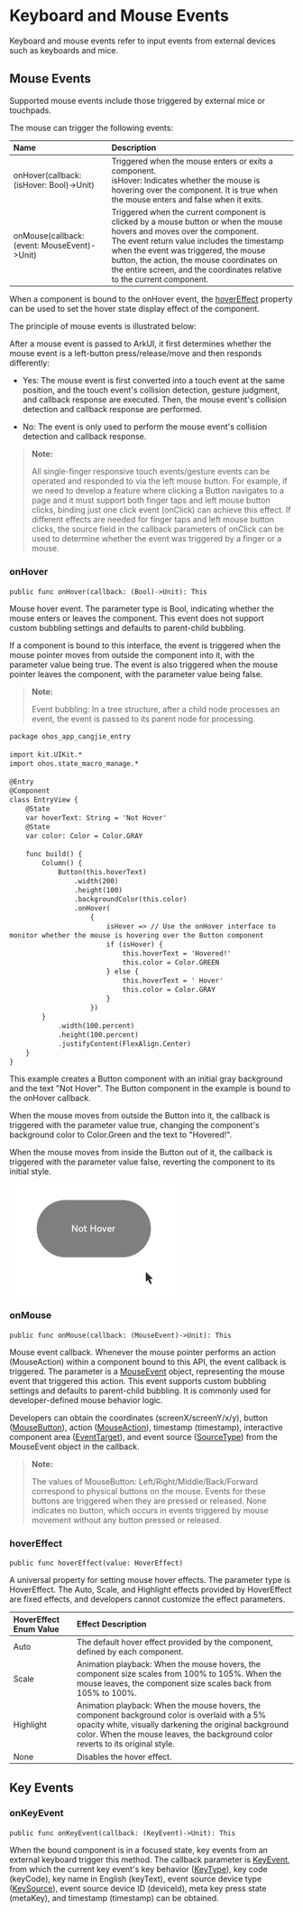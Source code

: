 # Keyboard and Mouse Events

Keyboard and mouse events refer to input events from external devices such as keyboards and mice.

## Mouse Events

Supported mouse events include those triggered by external mice or touchpads.

The mouse can trigger the following events:

| Name                                       | Description                                       |
|:---------------------------------------- |:---------------------------------------- |
|  onHover(callback: (isHover: Bool)->Unit) | Triggered when the mouse enters or exits a component.<br>isHover: Indicates whether the mouse is hovering over the component. It is true when the mouse enters and false when it exits. |
|  onMouse(callback: (event: MouseEvent)->Unit) | Triggered when the current component is clicked by a mouse button or when the mouse hovers and moves over the component.<br>The event return value includes the timestamp when the event was triggered, the mouse button, the action, the mouse coordinates on the entire screen, and the coordinates relative to the current component. |

When a component is bound to the onHover event, the [hoverEffect](../../../API_Reference/source_en/arkui-cj/cj-universal-attribute-hovereffect.md) property can be used to set the hover state display effect of the component.

The principle of mouse events is illustrated below:

After a mouse event is passed to ArkUI, it first determines whether the mouse event is a left-button press/release/move and then responds differently:

- Yes: The mouse event is first converted into a touch event at the same position, and the touch event's collision detection, gesture judgment, and callback response are executed. Then, the mouse event's collision detection and callback response are performed.

- No: The event is only used to perform the mouse event's collision detection and callback response.

> **Note:**
>
> All single-finger responsive touch events/gesture events can be operated and responded to via the left mouse button. For example, if we need to develop a feature where clicking a Button navigates to a page and it must support both finger taps and left mouse button clicks, binding just one click event (onClick) can achieve this effect. If different effects are needed for finger taps and left mouse button clicks, the source field in the callback parameters of onClick can be used to determine whether the event was triggered by a finger or a mouse.

### onHover

```cangjie
public func onHover(callback: (Bool)->Unit): This
```

Mouse hover event. The parameter type is Bool, indicating whether the mouse enters or leaves the component. This event does not support custom bubbling settings and defaults to parent-child bubbling.

If a component is bound to this interface, the event is triggered when the mouse pointer moves from outside the component into it, with the parameter value being true. The event is also triggered when the mouse pointer leaves the component, with the parameter value being false.

> **Note:**
>
> Event bubbling: In a tree structure, after a child node processes an event, the event is passed to its parent node for processing.

<!-- run -->

```cangjie
package ohos_app_cangjie_entry

import kit.UIKit.*
import ohos.state_macro_manage.*

@Entry
@Component
class EntryView {
    @State
    var hoverText: String = 'Not Hover'
    @State
    var color: Color = Color.GRAY

    func build() {
        Column() {
            Button(this.hoverText)
                .width(200)
                .height(100)
                .backgroundColor(this.color)
                .onHover(
                    {
                        isHover => // Use the onHover interface to monitor whether the mouse is hovering over the Button component
                        if (isHover) {
                            this.hoverText = 'Hovered!'
                            this.color = Color.GREEN
                        } else {
                            this.hoverText = ' Hover'
                            this.color = Color.GRAY
                        }
                    })
        }
            .width(100.percent)
            .height(100.percent)
            .justifyContent(FlexAlign.Center)
    }
}

```

This example creates a Button component with an initial gray background and the text "Not Hover". The Button component in the example is bound to the onHover callback.

When the mouse moves from outside the Button into it, the callback is triggered with the parameter value true, changing the component's background color to Color.Green and the text to "Hovered!".

When the mouse moves from inside the Button out of it, the callback is triggered with the parameter value false, reverting the component to its initial style.

![onHover](./figures/onHover.gif)

### onMouse

```cangjie
public func onMouse(callback: (MouseEvent)->Unit): This
```

Mouse event callback. Whenever the mouse pointer performs an action (MouseAction) within a component bound to this API, the event callback is triggered. The parameter is a [MouseEvent](../../../API_Reference/source_en/arkui-cj/cj-universal-event-mouse.md#struct-mouseevent) object, representing the mouse event that triggered this action. This event supports custom bubbling settings and defaults to parent-child bubbling. It is commonly used for developer-defined mouse behavior logic.

Developers can obtain the coordinates (screenX/screenY/x/y), button ([MouseButton](../../../API_Reference/source_en/arkui-cj/cj-common-types.md#enum-mousebutton)), action ([MouseAction](../../../API_Reference/source_en/arkui-cj/cj-common-types.md#enum-mouseaction)), timestamp (timestamp), interactive component area ([EventTarget](../../../API_Reference/source_en/arkui-cj/cj-universal-event-click.md#struct-eventtarget)), and event source ([SourceType](../../../API_Reference/source_en/arkui-cj/cj-common-types.md#enum-sourcetype)) from the MouseEvent object in the callback.

> **Note:**
>
> The values of MouseButton: Left/Right/Middle/Back/Forward correspond to physical buttons on the mouse. Events for these buttons are triggered when they are pressed or released. None indicates no button, which occurs in events triggered by mouse movement without any button pressed or released.

### hoverEffect

```cangjie
public func hoverEffect(value: HoverEffect)
```

A universal property for setting mouse hover effects. The parameter type is HoverEffect. The Auto, Scale, and Highlight effects provided by HoverEffect are fixed effects, and developers cannot customize the effect parameters.

| HoverEffect Enum Value                    | Effect Description                                      |
|:---------------------------------------- |:---------------------------------------- |
|  Auto | The default hover effect provided by the component, defined by each component. |
|  Scale | Animation playback: When the mouse hovers, the component size scales from 100% to 105%. When the mouse leaves, the component size scales back from 105% to 100%. |
|  Highlight | Animation playback: When the mouse hovers, the component background color is overlaid with a 5% opacity white, visually darkening the original background color. When the mouse leaves, the background color reverts to its original style. |
|  None | Disables the hover effect. |

## Key Events

### onKeyEvent

```cangjie
public func onKeyEvent(callback: (KeyEvent)->Unit): This
```

When the bound component is in a focused state, key events from an external keyboard trigger this method. The callback parameter is [KeyEvent](../../../API_Reference/source_en/arkui-cj/cj-universal-event-key.md#keyevent), from which the current key event's key behavior ([KeyType](../../../API_Reference/source_en/arkui-cj/cj-common-types.md#enum-keytype)), key code (keyCode), key name in English (keyText), event source device type ([KeySource](../../../API_Reference/source_en/arkui-cj/cj-common-types.md#enum-keysource)), event source device ID (deviceId), meta key press state (metaKey), and timestamp (timestamp) can be obtained.
